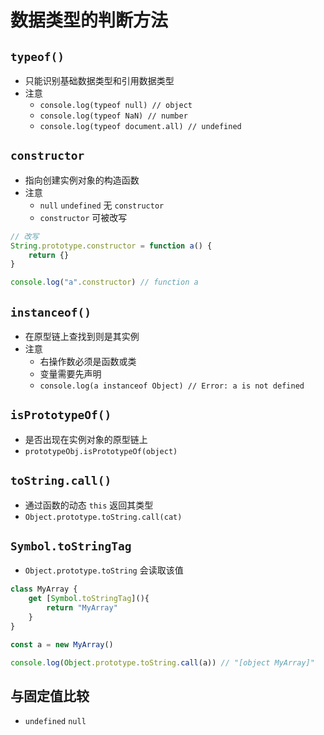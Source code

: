 # 数据类型的判断方法

## `typeof()`
- 只能识别基础数据类型和引用数据类型
- 注意
    - `console.log(typeof null) // object`
    - `console.log(typeof NaN) // number`
    - `console.log(typeof document.all) // undefined`

## `constructor`
- 指向创建实例对象的构造函数
- 注意
    - `null` `undefined` 无 `constructor`
    - `constructor` 可被改写
```js
// 改写
String.prototype.constructor = function a() {
    return {}
}

console.log("a".constructor) // function a
```

## `instanceof()`
- 在原型链上查找到则是其实例
- 注意
    - 右操作数必须是函数或类
    - 变量需要先声明
    - `console.log(a instanceof Object) // Error: a is not defined`

## `isPrototypeOf()`
- 是否出现在实例对象的原型链上
- `prototypeObj.isPrototypeOf(object)`

## `toString.call()`
- 通过函数的动态 `this` 返回其类型
- `Object.prototype.toString.call(cat)`

## `Symbol.toStringTag`
- `Object.prototype.toString` 会读取该值
```js
class MyArray {
    get [Symbol.toStringTag](){
        return "MyArray"
    }
}

const a = new MyArray()

console.log(Object.prototype.toString.call(a)) // "[object MyArray]"
```

## 与固定值比较
- `undefined` `null`

